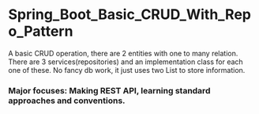 # Spring_Boot_Basic_CRUD_With_Repo_Pattern

A basic CRUD operation, there are 2 entities with one to many relation. 
There are 3 services(repositories) and an implementation class for each one of these. 
No fancy db work, it just uses two List to store information. 
### Major focuses: Making REST API, learning standard approaches and conventions. 
